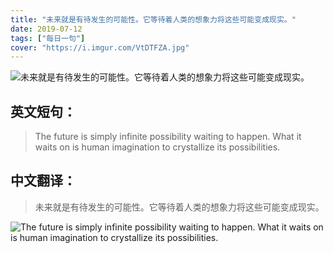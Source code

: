 ```yaml
---
title: "未来就是有待发生的可能性。它等待着人类的想象力将这些可能变成现实。"
date: 2019-07-12
tags: ["每日一句"]
cover: "https://i.imgur.com/VtDTFZA.jpg"
---
```


![未来就是有待发生的可能性。它等待着人类的想象力将这些可能变成现实。](https://i.imgur.com/3sr0YZd.jpg)

## 英文短句：
> The future is simply infinite possibility waiting to happen. What it waits on is human imagination to crystallize its possibilities.

<!--more-->

## 中文翻译：
> 未来就是有待发生的可能性。它等待着人类的想象力将这些可能变成现实。

![The future is simply infinite possibility waiting to happen. What it waits on is human imagination to crystallize its possibilities.](https://i.imgur.com/u5Jl6ej.jpg)

